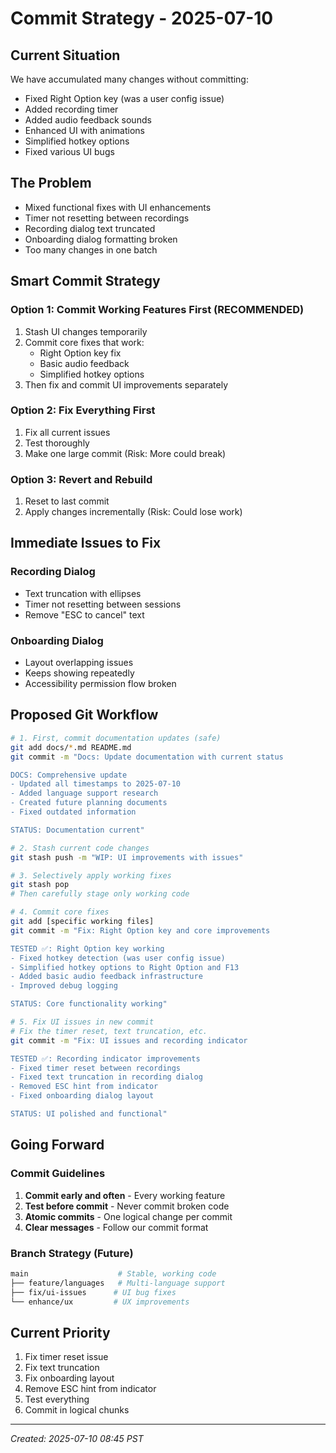 # Commit Strategy - 2025-07-10

## Current Situation

We have accumulated many changes without committing:
- Fixed Right Option key (was a user config issue)
- Added recording timer
- Added audio feedback sounds
- Enhanced UI with animations
- Simplified hotkey options
- Fixed various UI bugs

## The Problem

- Mixed functional fixes with UI enhancements
- Timer not resetting between recordings
- Recording dialog text truncated
- Onboarding dialog formatting broken
- Too many changes in one batch

## Smart Commit Strategy

### Option 1: Commit Working Features First (RECOMMENDED)
1. Stash UI changes temporarily
2. Commit core fixes that work:
   - Right Option key fix
   - Basic audio feedback
   - Simplified hotkey options
3. Then fix and commit UI improvements separately

### Option 2: Fix Everything First
1. Fix all current issues
2. Test thoroughly
3. Make one large commit
(Risk: More could break)

### Option 3: Revert and Rebuild
1. Reset to last commit
2. Apply changes incrementally
(Risk: Could lose work)

## Immediate Issues to Fix

### Recording Dialog
- Text truncation with ellipses
- Timer not resetting between sessions
- Remove "ESC to cancel" text

### Onboarding Dialog
- Layout overlapping issues
- Keeps showing repeatedly
- Accessibility permission flow broken

## Proposed Git Workflow

```bash
# 1. First, commit documentation updates (safe)
git add docs/*.md README.md
git commit -m "Docs: Update documentation with current status

DOCS: Comprehensive update
- Updated all timestamps to 2025-07-10
- Added language support research
- Created future planning documents
- Fixed outdated information

STATUS: Documentation current"

# 2. Stash current code changes
git stash push -m "WIP: UI improvements with issues"

# 3. Selectively apply working fixes
git stash pop
# Then carefully stage only working code

# 4. Commit core fixes
git add [specific working files]
git commit -m "Fix: Right Option key and core improvements

TESTED ✅: Right Option key working
- Fixed hotkey detection (was user config issue)
- Simplified hotkey options to Right Option and F13
- Added basic audio feedback infrastructure
- Improved debug logging

STATUS: Core functionality working"

# 5. Fix UI issues in new commit
# Fix the timer reset, text truncation, etc.
git commit -m "Fix: UI issues and recording indicator

TESTED ✅: Recording indicator improvements
- Fixed timer reset between recordings
- Fixed text truncation in recording dialog
- Removed ESC hint from indicator
- Fixed onboarding dialog layout

STATUS: UI polished and functional"
```

## Going Forward

### Commit Guidelines
1. **Commit early and often** - Every working feature
2. **Test before commit** - Never commit broken code
3. **Atomic commits** - One logical change per commit
4. **Clear messages** - Follow our commit format

### Branch Strategy (Future)
```bash
main                    # Stable, working code
├── feature/languages   # Multi-language support
├── fix/ui-issues      # UI bug fixes
└── enhance/ux         # UX improvements
```

## Current Priority

1. Fix timer reset issue
2. Fix text truncation
3. Fix onboarding layout
4. Remove ESC hint from indicator
5. Test everything
6. Commit in logical chunks

---
*Created: 2025-07-10 08:45 PST*